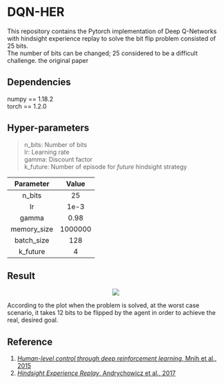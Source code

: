 # DQN-HER
This repository contains the Pytorch implementation of Deep Q-Networks with hindsight experience replay to solve the bit flip problem consisted of 25 bits.  
The number of bits can be changed; 25 considered to be a difficult challenge. the original paper 

## Dependencies
numpy == 1.18.2  
torch == 1.2.0  
## Hyper-parameters
> n_bits: Number of bits  
> lr: Learning rate  
> gamma: Discount factor  
> k_future:  Number of episode for _future_ hindsight strategy  

|  Parameter  |  Value  |
| :---------: | :-----: |
|   n_bits    |   25    |
|     lr      |  1e-3   |
|    gamma    |  0.98   |
| memory_size | 1000000 |
| batch_size  |   128   |
|  k_future   |    4    |

## Result
<p align="center">
<img src="https://user-images.githubusercontent.com/32295763/77784113-e5e6ee00-7051-11ea-9359-b6feb30a3134.png" >
</p>  
According to the plot when the problem is solved, at the worst case scenario, it takes 12 bits to be flipped by the agent in order to achieve the real, desired goal.  

## Reference
1. [_Human-level control through deep reinforcement learning_, Mnih et al., 2015](https://www.nature.com/articles/nature14236)  
2. [_Hindsight Experience Replay_, Andrychowicz et al., 2017](https://arxiv.org/abs/1707.01495)  
